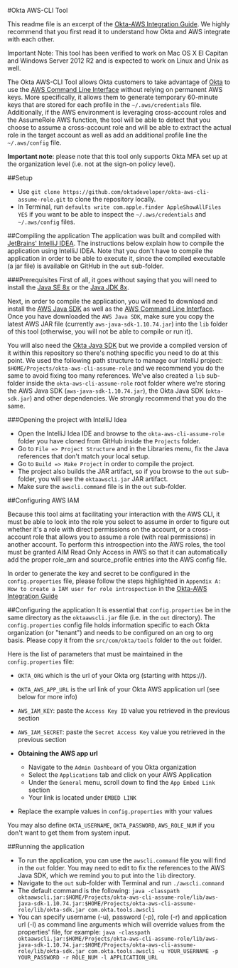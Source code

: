 #Okta AWS-CLI Tool

This readme file is an excerpt of the [Okta-AWS Integration Guide](https://support.okta.com/help/articles/Knowledge_Article/Amazon-Web-Services-and-Okta-Integration-Guide). We highly recommend that you first read it to understand how Okta and AWS integrate with each other.

Important Note: This tool has been verified to work on Mac OS X El Capitan and Windows Server 2012 R2 and is expected to work on Linux and Unix as well.

The Okta AWS-CLI Tool allows Okta customers to take advantage of [Okta](www.okta.com) to use the [AWS Command Line Interface](https://aws.amazon.com/cli) without relying on permanent AWS keys. More specifically, it allows them to generate temporary 60-minute keys
that are stored for each profile in the ```~/.aws/credentials``` file. Additionally, if the AWS environment is leveraging cross-account roles and the AssumeRole AWS function, the tool will be able to detect that you choose
to assume a cross-account role and will be able to extract the actual role in the target account as well as add an additional profile line the ```~/.aws/config``` file.

__Important note__: please note that this tool only supports Okta MFA set up at the organization level (i.e. not at the sign-on policy level).

##Setup

- Use ```git clone https://github.com/oktadeveloper/okta-aws-cli-assume-role.git``` to clone the repository locally.
- In Terminal, run ```defaults write com.apple.finder AppleShowAllFiles YES``` if you want to be able to inspect the ```~/.aws/credentials``` and ```~/.aws/config``` files.

##Compiling the application
The application was built and compiled with [JetBrains' IntelliJ IDEA](https://www.jetbrains.com/idea/). The instructions below explain how to compile the application using IntelliJ IDEA. Note that you don't have to compile the application in order to be able to execute it, since the compiled executable (a jar file) is available on GitHub in the ```out``` sub-folder.

###Prerequisites
First of all, it goes without saying that you will need to install the [Java SE 8x](http://www.oracle.com/technetwork/java/javase/downloads/index.html) or the [Java JDK 8x](http://www.oracle.com/technetwork/java/javase/downloads/jdk8-downloads-2133151.html).

Next, in order to compile the application, you will need to download and install the [AWS Java SDK](https://aws.amazon.com/sdk-for-java/) as well as the [AWS Command Line Interface](https://aws.amazon.com/cli). Once you have downloaded the ```AWS Java SDK```, make sure you copy the latest AWS JAR file (currently ```aws-java-sdk-1.10.74.jar```) into the ```lib``` folder of this tool (otherwise, you will not be able to compile or run it).

You will also need the [Okta Java SDK](https://github.com/okta/oktasdk-java) but we provide a compiled version of it within this repository so there's nothing specific you need to do at this point. We used the following path structure to manage our IntelliJ project: ```$HOME/Projects/okta-aws-cli-assume-role``` and we recommend you do the same to avoid fixing too many references. We've also created a ```lib``` sub-folder inside the ```okta-aws-cli-assume-role``` root folder where we're storing the AWS Java SDK (```aws-java-sdk-1.10.74.jar```), the Okta Java SDK (```okta-sdk.jar```) and other dependencies. We strongly recommend that you do the same.

###Opening the project with IntelliJ Idea

- Open the IntelliJ Idea IDE and browse to the ```okta-aws-cli-assume-role``` folder you have cloned from GitHub inside the ```Projects``` folder.
- Go to ```File => Project Structure``` and in the Libraries menu, fix the Java references that don't match your local setup.
- Go to ```Build => Make Project``` in order to compile the project.
- The project also builds the JAR artifact, so if you browse to the ```out``` sub-folder, you will see the ```oktaawscli.jar``` JAR artifact.
- Make sure the ```awscli.command``` file is in the ```out``` sub-folder.

##Configuring AWS IAM

  Because this tool aims at facilitating your interaction with the AWS CLI, it must be able to look into the role you select to assume in order to figure out whether it's a role with direct permissions on the account, or a cross-account role that allows you to assume a role (with real permissions) in another account. To perform this introspection into the AWS roles, the tool must be granted AIM Read Only Access in AWS so that it can automatically add the proper role_arn and source_profile entries into the AWS config file.

In order to generate the key and secret to be configured in the ```config.properties``` file, please follow the steps highlighted in ```Appendix A: How to create a IAM user for role introspection``` in the [Okta-AWS Integration Guide](https://support.okta.com/help/articles/Knowledge_Article/Amazon-Web-Services-and-Okta-Integration-Guide) 

##Configuring the application
  It is essential that ```config.properties``` be in the same directory as the ```oktaawscli.jar``` file (i.e. in the ```out``` directory). The ```config.properties``` config file holds information specific to each Okta organization (or "tenant") and needs to be configured on an org to org basis. Please copy it from the ```src/com/okta/tools``` folder to the ```out``` folder.
  
Here is the list of parameters that must be maintained in the ```config.properties``` file:
  
  - ```OKTA_ORG``` which is the url of your Okta org (starting with https://).
  - ```OKTA_AWS_APP_URL``` is the url link of your Okta AWS application url (see below for more info)
  - ```AWS_IAM_KEY```: paste the ```Access Key ID``` value you retrieved in the  previous section 
  -  ```AWS_IAM_SECRET```: paste the ```Secret Access Key``` value you retrieved in the previous section 
    
  - **Obtaining the AWS app url**
    - Navigate to the ```Admin Dashboard``` of you Okta organization
    - Select the ```Applications``` tab and click on your AWS Application 
    - Under the ```General``` menu, scroll down to find the ```App Embed Link``` section 
    - Your link is located under ```EMBED LINK``` 
  - Replace the example values in ```config.properties``` with your values

You may also define `OKTA_USERNAME`, `OKTA_PASSWORD`, `AWS_ROLE_NUM` if you don't want to get them from system input.

##Running the application
  - To run the application, you can use  the ```awscli.command``` file you will find in the ```out``` folder. You may need to edit to fix the references to the AWS Java SDK, which we remind you to put into the ```lib``` directory.
  - Navigate to the ```out``` sub-folder with Terminal and run ```./awscli.command``` 
  - The default command is the following: ```java -classpath oktaawscli.jar:$HOME/Projects/okta-aws-cli-assume-role/lib/aws-java-sdk-1.10.74.jar:$HOME/Projects/okta-aws-cli-assume-role/lib/okta-sdk.jar com.okta.tools.awscli```
  - You can specify username (-u), password (-p), role (-r) and application url (-l) as command line arguments which will override values from the properties' file, for example: ```java -classpath oktaawscli.jar:$HOME/Projects/okta-aws-cli-assume-role/lib/aws-java-sdk-1.10.74.jar:$HOME/Projects/okta-aws-cli-assume-role/lib/okta-sdk.jar com.okta.tools.awscli -u YOUR_USERNAME -p YOUR_PASSWORD -r ROLE_NUM -l APPLICATION_URL```
  
